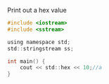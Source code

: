 Print out a hex value

```c
#include <iostream>
#include <sstream>

using namespace std;
std::stringstream ss;

int main() {
    cout << std::hex << 10;//a
}
```